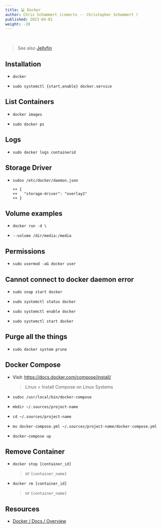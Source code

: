```yaml
---
title: 💻 Docker
author: Chris Schammert (csmertx -- Christopher Schammert )
published: 2023-04-01
weight: -20
---
```


<!-- The content of this website was written by Christopher Schammert aka Chris Schammert -->

<br />

> See also [Jellyfin](/Linux/Software/jellyfin)

## Installation

- ```docker```

- ```sudo systemctl {start,enable} docker.service```

## List Containers

- ```docker images```

- ```sudo docker ps```

## Logs

- ```sudo docker logs containerid```

## Storage Driver

- ```sudov /etc/docker/daemon.json```

    ```
    ++ {
    ++   "storage-driver": "overlay2"
    ++ }
    ```

## Volume examples

- ```docker run -d \```

- ```--volume /dir/media:/media```

## Permissions

- ```sudo usermod -aG docker user```

## Cannot connect to docker daemon error

- ```sudo snap start docker```

- ```sudo systemctl status docker```

- ```sudo systemctl enable docker```

- ```sudo systemctl start docker```

## Purge all the things

- ```sudo docker system prune```

## Docker Compose

- Visit: https://docs.docker.com/compose/install/ 

    > Linux > Install Compose on Linux Systems

- ```sudoc /usr/local/bin/docker-compose```

- ```mkdir ~/.sources/project-name```

- ```cd ~/.sources/project-name```

- ```mv docker-compose.yml ~/.sources/project-name/docker-compose.yml```

- ```docker-compose up```

## Remove Container

- ```docker stop [container_id]```

    > or ```[container_name]```

- ```docker rm [container_id]```
    
    > or ```[container_name]```

## Resources

- [Docker / Docs / Overview](https://docs.docker.com/get-started/overview/)